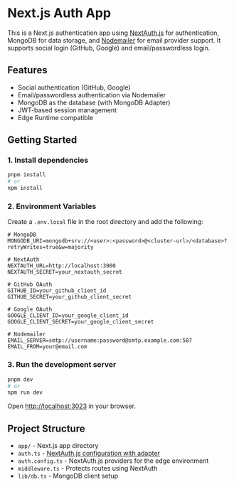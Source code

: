 # Next.js Auth App

This is a Next.js authentication app using [NextAuth.js](https://next-auth.js.org/) for authentication, MongoDB for data storage, and [Nodemailer](https://Nodemailer.com/) for email provider support. It supports social login (GitHub, Google) and email/passwordless login.

## Features

- Social authentication (GitHub, Google)
- Email/passwordless authentication via Nodemailer
- MongoDB as the database (with MongoDB Adapter)
- JWT-based session management
- Edge Runtime compatible

## Getting Started

### 1. Install dependencies

```bash
pnpm install
# or
npm install
```

### 2. Environment Variables

Create a `.env.local` file in the root directory and add the following:

```env
# MongoDB
MONGODB_URI=mongodb+srv://<user>:<password>@<cluster-url>/<database>?retryWrites=true&w=majority

# NextAuth
NEXTAUTH_URL=http://localhost:3000
NEXTAUTH_SECRET=your_nextauth_secret

# GitHub OAuth
GITHUB_ID=your_github_client_id
GITHUB_SECRET=your_github_client_secret

# Google OAuth
GOOGLE_CLIENT_ID=your_google_client_id
GOOGLE_CLIENT_SECRET=your_google_client_secret

# Nodemailer
EMAIL_SERVER=smtp://username:password@smtp.example.com:587
EMAIL_FROM=your@email.com
```

### 3. Run the development server

```bash
pnpm dev
# or
npm run dev
```

Open [http://localhost:3023](http://localhost:3023) in your browser.

## Project Structure

- `app/` - Next.js app directory
- `auth.ts` - [NextAuth.js configuration with adapter](https://authjs.dev/guides/edge-compatibility#split-config)
- `auth.config.ts` - NextAuth.js providers for the edge environment
- `middleware.ts` - Protects routes using NextAuth
- `lib/db.ts` - MongoDB client setup
